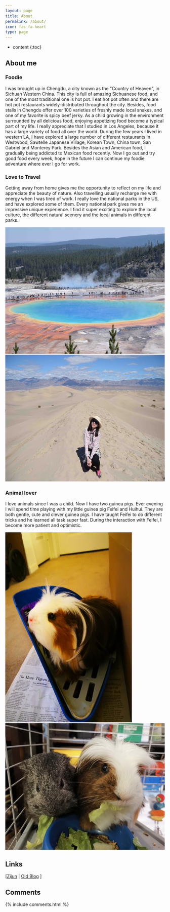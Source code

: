```yaml
---
layout: page
title: About
permalink: /about/
icon: fas fa-heart
type: page
---
```


* content
{:toc}

## About me

### Foodie
I was brought up in Chengdu, a city known as the "Country of Heaven", in Sichuan Western China. This city is full of amazing Sichuanese food, and one of the most traditional one is hot pot. I eat hot pot often and there are hot pot restaurants widely-distributed throughout the city. Besides, food stalls in Chengdu offer over 100 varieties of freshly made local snakes, and one of my favorite is spicy beef jerky. As a child growing in the environment surrounded by all delicious food, enjoying appetizing food become a typical part of my life. I really appreciate that I studied in Los Angeles, because it has a large variety of food all over the world. During the few years I lived in western LA, I have explored a large number of different restaurants in Westwood, Sawtelle Japanese Village, Korean Town, China town, San Gabriel and Monterey Park. Besides the Asian and American food, I gradually being addicted to Mexican food recently. Now I go out and try good food every week, hope in the future I can continue my foodie adventure where ever I go for work. 


### Love to Travel 

Getting away from home gives me the opportunity to reflect on my life and appreciate the beauty of nature. Also travelling usually recharge me with energy when I was tired of work. I really love the national parks in the US, and have explored some of them. Every national park gives me an impressive unique experience. I find it super exciting to explore the local culture, the different natural scenery and the local animals in different parks.  

<img src="https://github.com/gouliangke/myblog/raw/master/photos/11.jpg" width="600" height="400" />
<img src="https://github.com/gouliangke/myblog/raw/master/photos/12.jpg" width="600" height="400" />


### Animal lover

I love animals since I was a child. Now I have two guinea pigs. Ever evening I will spend time playing with my little guinea pig Feifei and Huihui. They are both gentle, cute and clever guinea pigs. I have taught Feifei to do different tricks and he learned all task super fast. During the interaction with Feifei, I become more patient and optimistic.  

<img src="https://github.com/gouliangke/myblog/raw/master/photos/10.jpg" width="400" height="600" />
<img src="https://github.com/gouliangke/myblog/raw/master/photos/18.jpg" width="600" height="400" />

## Links

[[Zijun](http://zj-zhang.github.io) \| [Old Blog](https://zzjandglk.wordpress.com/)
]

## Comments

{% include comments.html %}
